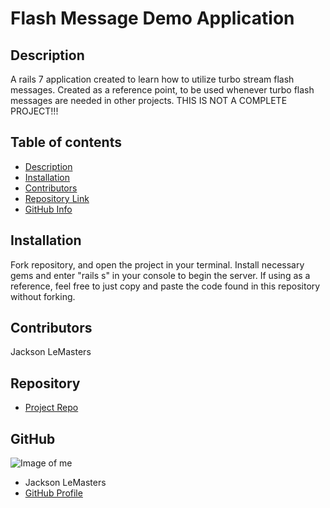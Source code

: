 # **Flash Message Demo Application**
## Description 
A rails 7 application created to learn how to utilize turbo stream flash messages. Created as a reference point, to be used whenever turbo flash messages are needed in other projects. THIS IS NOT A COMPLETE PROJECT!!! 
## Table of contents
- [Description](#Description)
- [Installation](#Installation)
- [Contributors](#Contributors)
- [Repository Link](#Repository)
- [GitHub Info](#GitHub) 
## Installation
Fork repository, and open the project in your terminal. Install necessary gems and enter "rails s" in your console to begin the server. If using as a reference, feel free to just copy and paste the code found in this repository without forking.
## Contributors
Jackson LeMasters
## Repository
- [Project Repo](github.com/tf-jlemasters/flashMessage-demo)
## GitHub
![Image of me](https://avatars.githubusercontent.com/u/101416043?v=4)
- Jackson LeMasters
- [GitHub Profile](https://github.com/tf-jlemasters)
